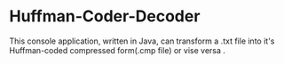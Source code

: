 # Huffman-Coder-Decoder
This console application, written in Java, can transform a .txt file into it's Huffman-coded compressed form(.cmp file) or vise versa . 

